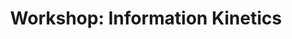 ---
dateStart: 2009-08-12
dateEnd: 2009-08-12
title: "Workshop: Information Kinetics"
venue: "Workshop: Information Kinetics"
organizer: Angela Zoss
credit:
city: Arteleku
state:
country: Spain
pdfLink: 20090812-information-kinetics.pdf
venueImages:
---